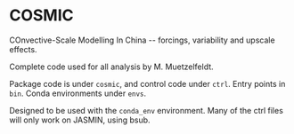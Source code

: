 # COSMIC

COnvective-Scale Modelling In China -- forcings, variability and upscale effects.

Complete code used for all analysis by M. Muetzelfeldt.

Package code is under `cosmic`, and control code under `ctrl`.
Entry points in `bin`.
Conda environments under `envs`.

Designed to be used with the `conda_env` environment.
Many of the ctrl files will only work on JASMIN, using bsub.
